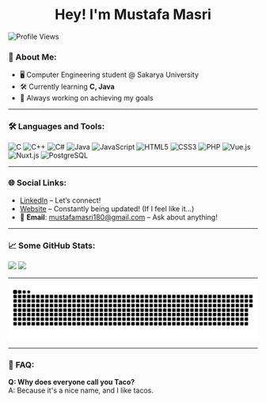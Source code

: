 <h1 align="center">Hey! I'm Mustafa Masri</h1>

![Profile Views](https://komarev.com/ghpvc/?username=kledeatstacos)


### 🚀 About Me:
- 🖥️ Computer Engineering student @ Sakarya University
- 🛠️ Currently learning **C, Java**
- 🎯 Always working on achieving my goals

---

### 🛠️ Languages and Tools:
![C](https://img.shields.io/badge/c-%2300599C.svg?style=flat-square&logo=c&logoColor=white)
![C++](https://img.shields.io/badge/c++-%2300599C.svg?style=flat-square&logo=c%2B%2B&logoColor=white)
![C#](https://img.shields.io/badge/c%23-%23239120.svg?style=flat-square&logo=csharp&logoColor=white)
![Java](https://img.shields.io/badge/java-%23ED8B00.svg?style=flat-square&logo=java&logoColor=white)
![JavaScript](https://img.shields.io/badge/javascript-%23F7DF1E.svg?style=flat-square&logo=javascript&logoColor=black)
![HTML5](https://img.shields.io/badge/html5-%23E34F26.svg?style=flat-square&logo=html5&logoColor=white)
![CSS3](https://img.shields.io/badge/css3-%231572B6.svg?style=flat-square&logo=css3&logoColor=white)
![PHP](https://img.shields.io/badge/php-%23777BB4.svg?style=flat-square&logo=php&logoColor=white)
![Vue.js](https://img.shields.io/badge/Vue.js-%234FC08D.svg?style=flat-square&logo=vue.js&logoColor=white)
![Nuxt.js](https://img.shields.io/badge/Nuxt.js-%234FC08D.svg?style=flat-square&logo=nuxt.js&logoColor=white)
![PostgreSQL](https://img.shields.io/badge/pgSQL-%23336791.svg?style=flat-square&logo=postgresql&logoColor=white)


---

### 🌐 **Social Links**:
- [LinkedIn](https://www.linkedin.com/in/mustafa-m-a4238b226/) – Let’s connect!  
- [Website](https://www.kledeatstacos.com) – Constantly being updated! (If I feel like it...)
- 📧 **Email**: [mustafamasri180@gmail.com](mailto:mustafamasri180@gmail.com) – Ask about anything!

---

### 📈 Some GitHub Stats:
![](https://github-readme-stats.vercel.app/api?username=kledeatstacos&theme=transparent&hide_border=true&include_all_commits=false&count_private=false)
![](https://github-readme-stats.vercel.app/api/top-langs/?username=kledeatstacos&theme=transparent&hide_border=true&include_all_commits=false&count_private=false&layout=compact)

---

![snake gif](https://github.com/KledEatsTacos/KledEatsTacos/blob/output/github-snake-dark.svg)


---

### 🤔 **FAQ**:

**Q: Why does everyone call you Taco?** <br>
A: Because it's a nice name, and I like tacos.
